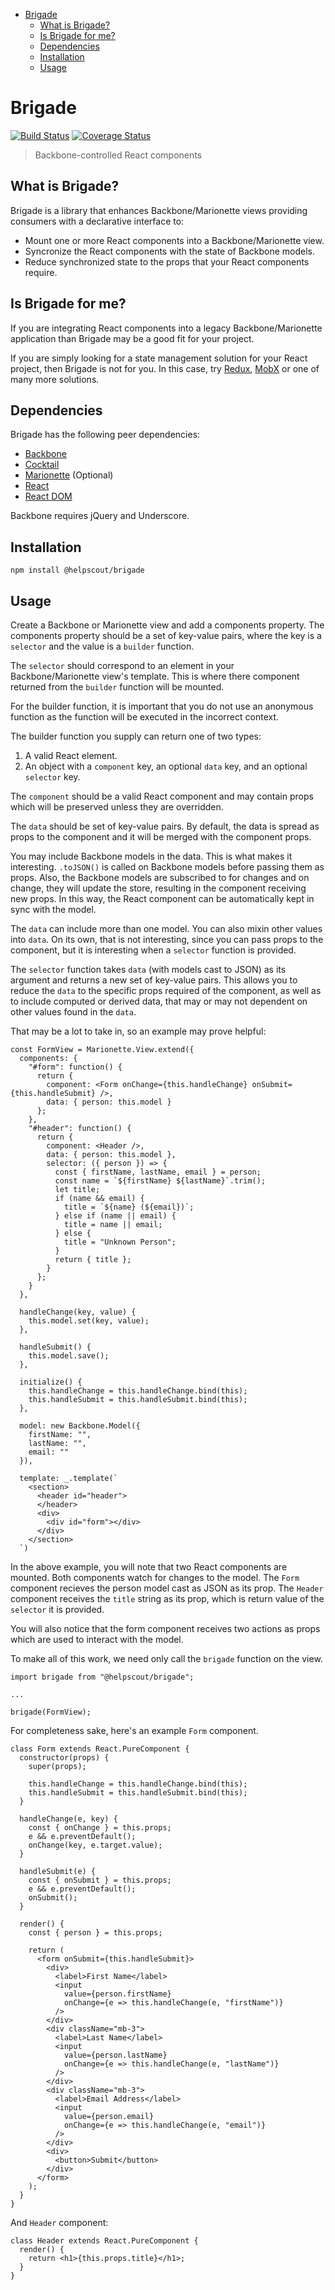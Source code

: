 <!-- START doctoc generated TOC please keep comment here to allow auto update -->
<!-- DON'T EDIT THIS SECTION, INSTEAD RE-RUN doctoc TO UPDATE -->

- [Brigade](#brigade)
  - [What is Brigade?](#what-is-brigade)
  - [Is Brigade for me?](#is-brigade-for-me)
  - [Dependencies](#dependencies)
  - [Installation](#installation)
  - [Usage](#usage)

<!-- END doctoc generated TOC please keep comment here to allow auto update -->

# Brigade

[![Build Status](https://travis-ci.org/helpscout/brigade.svg?branch=master)](https://travis-ci.org/helpscout/brigade) [![Coverage Status](https://coveralls.io/repos/github/helpscout/brigade/badge.svg?branch=master)](https://coveralls.io/github/helpscout/brigade?branch=master)

> Backbone-controlled React components

## What is Brigade?

Brigade is a library that enhances Backbone/Marionette views providing
consumers with a declarative interface to:

- Mount one or more React components into a Backbone/Marionette view.
- Syncronize the React components with the state of Backbone models.
- Reduce synchronized state to the props that your React components require.

## Is Brigade for me?

If you are integrating React components into a legacy Backbone/Marionette
application than Brigade may be a good fit for your project.

If you are simply looking for a state management solution for your React
project, then Brigade is not for you. In this case, try
[Redux](https://www.npmjs.com/package/redux),
[MobX](https://www.npmjs.com/package/mobx) or one of many more solutions.

## Dependencies

Brigade has the following peer dependencies:

- [Backbone](https://www.npmjs.com/package/backbone)
- [Cocktail](https://www.npmjs.com/package/backbone.cocktail)
- [Marionette](https://www.npmjs.com/package/backbone.marionette) (Optional)
- [React](https://www.npmjs.com/package/react)
- [React DOM](https://www.npmjs.com/package/react-dom)

Backbone requires jQuery and Underscore.

## Installation

```
npm install @helpscout/brigade
```

## Usage

Create a Backbone or Marionette view and add a components property. The
components property should be a set of key-value pairs, where the key is
a `selector` and the value is a `builder` function.

The `selector` should correspond to an element in your Backbone/Marionette
view's template. This is where there component returned from the `builder`
function will be mounted.

For the builder function, it is important that you do not use an anonymous
function as the function will be executed in the incorrect context.

The builder function you supply can return one of two types:

1. A valid React element.
2. An object with a `component` key, an optional `data` key, and an
   optional `selector` key.

The `component` should be a valid React component and may contain props which
will be preserved unless they are overridden.

The `data` should be set of key-value pairs. By default, the data is spread as
props to the component and it will be merged with the component props.

You may include Backbone models in the data. This is what makes it interesting.
`.toJSON()` is called on Backbone models before passing them as props. Also,
the Backbone models are subscribed to for changes and on change, they will
update the store, resulting in the component receiving new props. In this way,
the React component can be automatically kept in sync with the model.

The `data` can include more than one model. You can also mixin other
values into `data`. On its own, that is not interesting, since you can pass
props to the component, but it is interesting when a `selector` function is
provided.

The `selector` function takes `data` (with models cast to JSON) as its
argument and returns a new set of key-value pairs. This allows you to reduce
the `data` to the specific props required of the component, as well as to include
computed or derived data, that may or may not dependent on other values found in
the `data`.

That may be a lot to take in, so an example may prove helpful:

```
const FormView = Marionette.View.extend({
  components: {
    "#form": function() {
      return {
        component: <Form onChange={this.handleChange} onSubmit={this.handleSubmit} />,
        data: { person: this.model }
      };
    },
    "#header": function() {
      return {
        component: <Header />,
        data: { person: this.model },
        selector: ({ person }) => {
          const { firstName, lastName, email } = person;
          const name = `${firstName} ${lastName}`.trim();
          let title;
          if (name && email) {
            title = `${name} (${email})`;
          } else if (name || email) {
            title = name || email;
          } else {
            title = "Unknown Person";
          }
          return { title };
        }
      };
    }
  },

  handleChange(key, value) {
    this.model.set(key, value);
  },

  handleSubmit() {
    this.model.save();
  },

  initialize() {
    this.handleChange = this.handleChange.bind(this);
    this.handleSubmit = this.handleSubmit.bind(this);
  },

  model: new Backbone.Model({
    firstName: "",
    lastName: "",
    email: ""
  }),

  template: _.template(`
    <section>
      <header id="header">
      </header>
      <div>
        <div id="form"></div>
      </div>
    </section>
  `)
```

In the above example, you will note that two React components are mounted.
Both components watch for changes to the model. The `Form` component recieves
the person model cast as JSON as its prop. The `Header` component receives the
`title` string as its prop, which is return value of the `selector` it is
provided.

You will also notice that the form component receives two actions as props
which are used to interact with the model.

To make all of this work, we need only call the `brigade` function on the
view.

```
import brigade from "@helpscout/brigade";

...

brigade(FormView);
```

For completeness sake, here's an example `Form` component.

```
class Form extends React.PureComponent {
  constructor(props) {
    super(props);

    this.handleChange = this.handleChange.bind(this);
    this.handleSubmit = this.handleSubmit.bind(this);
  }

  handleChange(e, key) {
    const { onChange } = this.props;
    e && e.preventDefault();
    onChange(key, e.target.value);
  }

  handleSubmit(e) {
    const { onSubmit } = this.props;
    e && e.preventDefault();
    onSubmit();
  }

  render() {
    const { person } = this.props;

    return (
      <form onSubmit={this.handleSubmit}>
        <div>
          <label>First Name</label>
          <input
            value={person.firstName}
            onChange={e => this.handleChange(e, "firstName")}
          />
        </div>
        <div className="mb-3">
          <label>Last Name</label>
          <input
            value={person.lastName}
            onChange={e => this.handleChange(e, "lastName")}
          />
        </div>
        <div className="mb-3">
          <label>Email Address</label>
          <input
            value={person.email}
            onChange={e => this.handleChange(e, "email")}
          />
        </div>
        <div>
          <button>Submit</button>
        </div>
      </form>
    );
  }
}
```

And `Header` component:

```
class Header extends React.PureComponent {
  render() {
    return <h1>{this.props.title}</h1>;
  }
}
```
